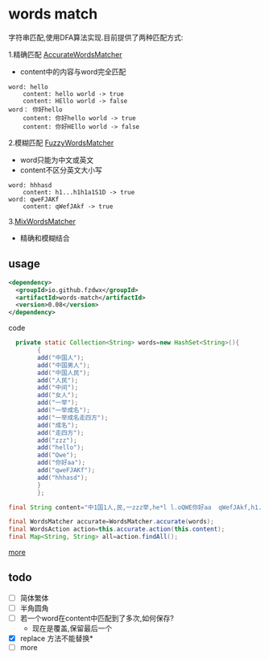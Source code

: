 # words match

字符串匹配,使用DFA算法实现.目前提供了两种匹配方式:

1.精确匹配 [AccurateWordsMatcher](https://github.com/fzdwx/words-match/blob/f0b47ae55372566dc89995d7df5b8a5853d4774d/src/main/java/com/huofutp/words/internal/dfa/AccurateWordsMatcher.java)

- content中的内容与word完全匹配

```text
word: hello
    content: hello world -> true
    content: HEllo world -> false
word： 你好hello
    content: 你好hello world -> true
    content: 你好HEllo world -> false 
```

2.模糊匹配 [FuzzyWordsMatcher](https://github.com/fzdwx/words-match/blob/f0b47ae55372566dc89995d7df5b8a5853d4774d/src/main/java/com/huofutp/words/internal/dfa/FuzzWordsMatcher.java)

- word只能为中文或英文
- content不区分英文大小写

```text
word: hhhasd
    content: h1...h1h1a1S1D -> true
word: qweFJAKf
    content: qWefJAkf -> true
```

3.[MixWordsMatcher](https://github.com/fzdwx/words-match/blob/f0b47ae55372566dc89995d7df5b8a5853d4774d/src/main/java/com/huofutp/words/internal/dfa/MixWordsMatcher.java)

- 精确和模糊结合

## usage

```xml
<dependency>
  <groupId>io.github.fzdwx</groupId>
  <artifactId>words-match</artifactId>
  <version>0.08</version>
</dependency>
```

code
```java
  private static Collection<String> words=new HashSet<String>(){
        {
        add("中国人");
        add("中国男人");
        add("中国人民");
        add("人民");
        add("中间");
        add("女人");
        add("一举");
        add("一举成名");
        add("一举成名走四方");
        add("成名");
        add("走四方");
        add("zzz");
        add("hello");
        add("Qwe");
        add("你好aa");
        add("qweFJAKf");
        add("hhhasd");
        }
        };

final String content="中1国1人,民,一zzz举,he*l l.oQWE你好aa  qWefJAkf,h1...h1h1a1S1D";

final WordsMatcher accurate=WordsMatcher.accurate(words);
final WordsAction action=this.accurate.action(this.content);
final Map<String, String> all=action.findAll();
```

[more](https://github.com/fzdwx/words-match/blob/master/src/test/java/com/fzdwx/words/WordsMatcherTest.java#L44)

## todo

- [ ] 简体繁体
- [ ] 半角圆角
- [ ] 若一个word在content中匹配到了多次,如何保存?
    - 现在是覆盖,保留最后一个
- [x] replace 方法不能替换*
- [ ] more